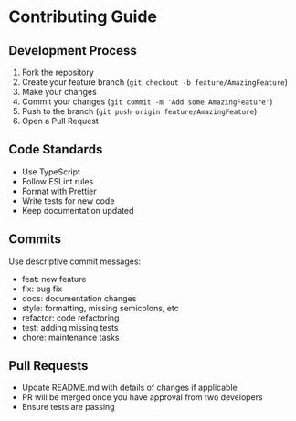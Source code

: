 # Contributing Guide

## Development Process

1. Fork the repository
2. Create your feature branch (`git checkout -b feature/AmazingFeature`)
3. Make your changes
4. Commit your changes (`git commit -m 'Add some AmazingFeature'`)
5. Push to the branch (`git push origin feature/AmazingFeature`)
6. Open a Pull Request

## Code Standards

- Use TypeScript
- Follow ESLint rules
- Format with Prettier
- Write tests for new code
- Keep documentation updated

## Commits

Use descriptive commit messages:
- feat: new feature
- fix: bug fix
- docs: documentation changes
- style: formatting, missing semicolons, etc
- refactor: code refactoring
- test: adding missing tests
- chore: maintenance tasks

## Pull Requests

- Update README.md with details of changes if applicable
- PR will be merged once you have approval from two developers
- Ensure tests are passing

